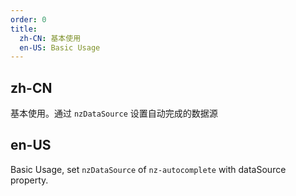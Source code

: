 ```yaml
---
order: 0
title:
  zh-CN: 基本使用
  en-US: Basic Usage
---
```


## zh-CN

基本使用。通过 `nzDataSource` 设置自动完成的数据源

## en-US

Basic Usage, set `nzDataSource` of `nz-autocomplete` with dataSource property.
